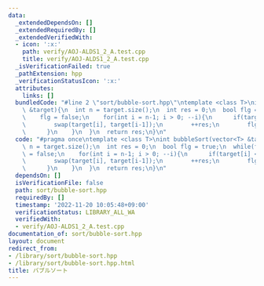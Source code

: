 ```yaml
---
data:
  _extendedDependsOn: []
  _extendedRequiredBy: []
  _extendedVerifiedWith:
  - icon: ':x:'
    path: verify/AOJ-ALDS1_2_A.test.cpp
    title: verify/AOJ-ALDS1_2_A.test.cpp
  _isVerificationFailed: true
  _pathExtension: hpp
  _verificationStatusIcon: ':x:'
  attributes:
    links: []
  bundledCode: "#line 2 \"sort/bubble-sort.hpp\"\ntemplate <class T>\nint bubbleSort(vector<T>\
    \ &target){\n  int n = target.size();\n  int res = 0;\n  bool flg = true;\n  while(flg){\n\
    \    flg = false;\n    for(int i = n-1; i > 0; --i){\n      if(target[i] < target[i-1]){\n\
    \        swap(target[i], target[i-1]);\n        ++res;\n        flg = true;\n\
    \      }\n    }\n  }\n  return res;\n}\n"
  code: "#pragma once\ntemplate <class T>\nint bubbleSort(vector<T> &target){\n  int\
    \ n = target.size();\n  int res = 0;\n  bool flg = true;\n  while(flg){\n    flg\
    \ = false;\n    for(int i = n-1; i > 0; --i){\n      if(target[i] < target[i-1]){\n\
    \        swap(target[i], target[i-1]);\n        ++res;\n        flg = true;\n\
    \      }\n    }\n  }\n  return res;\n}\n"
  dependsOn: []
  isVerificationFile: false
  path: sort/bubble-sort.hpp
  requiredBy: []
  timestamp: '2022-11-20 10:05:48+09:00'
  verificationStatus: LIBRARY_ALL_WA
  verifiedWith:
  - verify/AOJ-ALDS1_2_A.test.cpp
documentation_of: sort/bubble-sort.hpp
layout: document
redirect_from:
- /library/sort/bubble-sort.hpp
- /library/sort/bubble-sort.hpp.html
title: バブルソート
---
```

